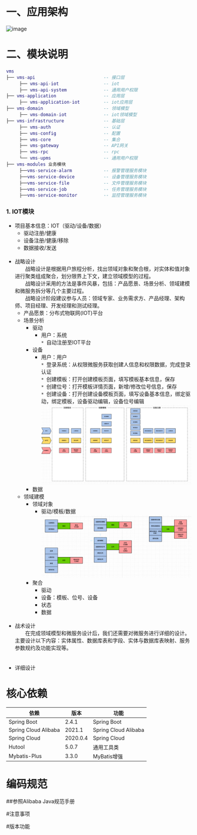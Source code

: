 # 一、应用架构
![image](http://m.qpic.cn/psb?/V10Seycz1c5XVt/rFqciD0ZWRsHPZhmuLcCc1IH1qA96qQg2*vgiUr2q4k!/b/dL8AAAAAAAAA&bo=XwU4BAAAAAARB1Y!&rf=viewer_4)

# 二、模块说明
```lua
vms
├── vms-api                          -- 接口层
     ├── vms-api-iot                 -- iot
     ├── vms-api-system              -- 通用用户权限 
├── vms-application                  -- 应用层 
     ├── vms-application-iot         -- iot应用层 
├── vms-domain                       -- 领域模型
     ├── vms-domain-iot              -- iot领域模型
├── vms-infrastructure               -- 基础层
     ├── vms-auth                    -- 认证 
     ├── vms-config                  -- 配置
     ├── vms-core                    -- 集合
     ├── vms-gateway                 -- API网关
     ├── vms-rpc                     -- rpc
     └── vms-upms                    -- 通用用户权限
├── vms-modules 业务模块      
     ├──vms-service-alarm            -- 报警管理服务模块
     ├──vms-service-device           -- 设备管理服务模块
     ├──vms-service-file             -- 文件管理服务模块
     ├──vms-service-job              -- 任务管理服务模块
     ├──vms-service-monitor          -- 监控管理服务模块

```
### 1. IOT模块
+ 项目基本信息：IOT（驱动/设备/数据）
  - 驱动注册/健康
  - 设备注册/健康/移除 
  - 数据接收/发送
    <br><br>
+ 战略设计<br>
  　　战略设计是根据用户旅程分析，找出领域对象和聚合根，对实体和值对象进行聚类组成聚合，划分限界上下文，建立领域模型的过程。<br>
  　　战略设计采用的方法是事件风暴，包括：产品愿景、场景分析、领域建模和微服务拆分等几个主要过程。<br>
  　　战略设计阶段建议参与人员：领域专家、业务需求方、产品经理、架构师、项目经理、开发经理和测试经理。
  - 产品愿景：分布式物联网(IOT)平台 
  - 场景分析
    - 驱动<br>
      - 用户：系统 <br>
      `* `自动注册至IOT平台<br>
    - 设备<br>
      - 用户：用户 <br>
      `* `登录系统：从权限微服务获取创建人信息和权限数据，完成登录认证<br>
      `* `创建模板：打开创建模板页面，填写模板基本信息，保存<br>
      `* `创建位号：打开模板详情页面，新增/修改位号信息，保存<br>
      `* `创建设备：打开创建设备模板页面，填写设备基本信息，绑定驱动，绑定模板，设备驱动编辑，设备位号编辑<br>
        ![img.png](resource/iot/iot-业务.png)<br>
    - 数据<br>
  - 领域建模<br>
    - 领域对象
      - 驱动/模板/数据
    ![img.png](resource/iot/iot-领域对象.png)
    - 聚合
      - 驱动
      - 设备：模板、位号、设备
      - 状态
      - 数据
    <br><br>
+ 战术设计<br>
  　　在完成领域模型和微服务设计后，我们还需要对微服务进行详细的设计。主要设计以下内容：实体属性、数据库表和字段、实体与数据库表映射、服务参数规约及功能实现等。 <br>
  <br><br>
+ 详细设计<br>


# 核心依赖


依赖 | 版本| 功能|
---|---|---
Spring Boot |  2.4.1  |Spring Boot
Spring Cloud Alibaba | 2021.1  | Spring Cloud Alibaba
Spring Cloud | 2020.0.4|Spring Cloud
Hutool | 5.0.7 | 通用工具类
Mybatis-Plus | 3.3.0 | MyBatis增强
    
# 编码规范

##参照Alibaba Java规范手册


#注意事项

#版本功能
